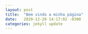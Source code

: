 ```yaml
---
layout: post
title:  "Bem vindo a minha página"
date:   2020-12-20 14:17:02 -0300
categories: jekyll update
---
```

